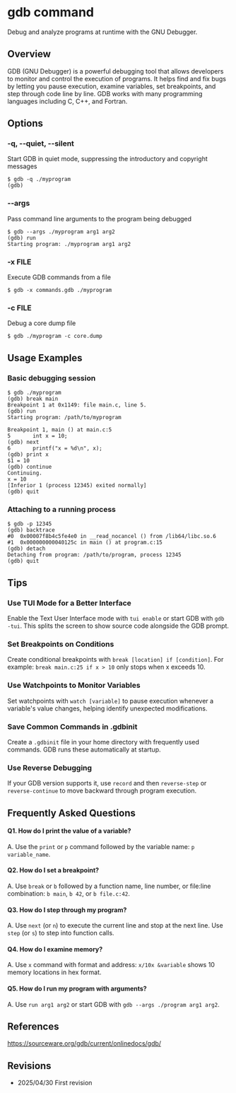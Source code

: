 # gdb command

Debug and analyze programs at runtime with the GNU Debugger.

## Overview

GDB (GNU Debugger) is a powerful debugging tool that allows developers to monitor and control the execution of programs. It helps find and fix bugs by letting you pause execution, examine variables, set breakpoints, and step through code line by line. GDB works with many programming languages including C, C++, and Fortran.

## Options

### **-q, --quiet, --silent**

Start GDB in quiet mode, suppressing the introductory and copyright messages

```console
$ gdb -q ./myprogram
(gdb) 
```

### **--args**

Pass command line arguments to the program being debugged

```console
$ gdb --args ./myprogram arg1 arg2
(gdb) run
Starting program: ./myprogram arg1 arg2
```

### **-x FILE**

Execute GDB commands from a file

```console
$ gdb -x commands.gdb ./myprogram
```

### **-c FILE**

Debug a core dump file

```console
$ gdb ./myprogram -c core.dump
```

## Usage Examples

### Basic debugging session

```console
$ gdb ./myprogram
(gdb) break main
Breakpoint 1 at 0x1149: file main.c, line 5.
(gdb) run
Starting program: /path/to/myprogram

Breakpoint 1, main () at main.c:5
5       int x = 10;
(gdb) next
6       printf("x = %d\n", x);
(gdb) print x
$1 = 10
(gdb) continue
Continuing.
x = 10
[Inferior 1 (process 12345) exited normally]
(gdb) quit
```

### Attaching to a running process

```console
$ gdb -p 12345
(gdb) backtrace
#0  0x00007f8b4c5fe4e0 in __read_nocancel () from /lib64/libc.so.6
#1  0x000000000040125c in main () at program.c:15
(gdb) detach
Detaching from program: /path/to/program, process 12345
(gdb) quit
```

## Tips

### Use TUI Mode for a Better Interface

Enable the Text User Interface mode with `tui enable` or start GDB with `gdb -tui`. This splits the screen to show source code alongside the GDB prompt.

### Set Breakpoints on Conditions

Create conditional breakpoints with `break [location] if [condition]`. For example: `break main.c:25 if x > 10` only stops when x exceeds 10.

### Use Watchpoints to Monitor Variables

Set watchpoints with `watch [variable]` to pause execution whenever a variable's value changes, helping identify unexpected modifications.

### Save Common Commands in .gdbinit

Create a `.gdbinit` file in your home directory with frequently used commands. GDB runs these automatically at startup.

### Use Reverse Debugging

If your GDB version supports it, use `record` and then `reverse-step` or `reverse-continue` to move backward through program execution.

## Frequently Asked Questions

#### Q1. How do I print the value of a variable?
A. Use the `print` or `p` command followed by the variable name: `p variable_name`.

#### Q2. How do I set a breakpoint?
A. Use `break` or `b` followed by a function name, line number, or file:line combination: `b main`, `b 42`, or `b file.c:42`.

#### Q3. How do I step through my program?
A. Use `next` (or `n`) to execute the current line and stop at the next line. Use `step` (or `s`) to step into function calls.

#### Q4. How do I examine memory?
A. Use `x` command with format and address: `x/10x &variable` shows 10 memory locations in hex format.

#### Q5. How do I run my program with arguments?
A. Use `run arg1 arg2` or start GDB with `gdb --args ./program arg1 arg2`.

## References

https://sourceware.org/gdb/current/onlinedocs/gdb/

## Revisions

- 2025/04/30 First revision
